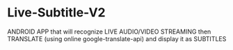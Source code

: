 # Live-Subtitle-V2
ANDROID APP that will recognize LIVE AUDIO/VIDEO STREAMING then TRANSLATE (using online google-translate-api) and display it as SUBTITLES
